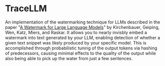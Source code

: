 # TraceLLM

An implementation of the watermarking technique for LLMs described in the paper "[A Watermark for Large Language Models](https://arxiv.org/abs/2301.10226)" by Kirchenbauer, Geiping, Wen, Katz, Miers, and Raskar.  It allows you to nearly invisbly embed a watermark into text generated by your LLM, enabling detection of whether a given text snippet was likely produced by your specific model.  ​​This is accomplished through probabilistic tuning of the output tokens via hashing of predecessors, causing minimal effects to the quality of the output while also being able to pick up the water from just a few sentences.
